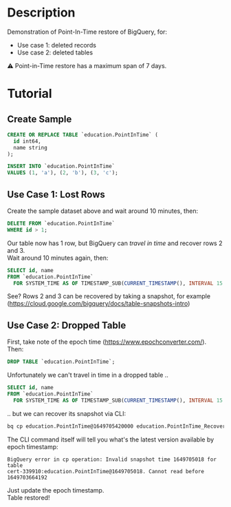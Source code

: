 # Description
Demonstration of Point-In-Time restore of BigQuery, for:  
- Use case 1: deleted records
- Use case 2: deleted tables

⚠ Point-in-Time restore has a maximum span of 7 days.

# Tutorial
## Create Sample
```sql
CREATE OR REPLACE TABLE `education.PointInTime` (
  id int64,
  name string
);

INSERT INTO `education.PointInTime` 
VALUES (1, 'a'), (2, 'b'), (3, 'c');
```

## Use Case 1: Lost Rows
Create the sample dataset above and wait around 10 minutes, then:

```sql
DELETE FROM `education.PointInTime`
WHERE id > 1;
```

Our table now has 1 row, but BigQuery can *travel in time* and recover rows 2 and 3.  
Wait around 10 minutes again, then:

```sql
SELECT id, name
FROM `education.PointInTime`
  FOR SYSTEM_TIME AS OF TIMESTAMP_SUB(CURRENT_TIMESTAMP(), INTERVAL 15 MINUTE)
```

See? Rows 2 and 3 can be recovered by taking a snapshot, for example (https://cloud.google.com/bigquery/docs/table-snapshots-intro)

## Use Case 2: Dropped Table
First, take note of the epoch time (https://www.epochconverter.com/).  
Then:

```sql
DROP TABLE `education.PointInTime`;
```

Unfortunately we can't travel in time in a dropped table ..

```sql
SELECT id, name
FROM `education.PointInTime`
  FOR SYSTEM_TIME AS OF TIMESTAMP_SUB(CURRENT_TIMESTAMP(), INTERVAL 15 MINUTE)
```

.. but we can recover its snapshot via CLI:

```sh
bq cp education.PointInTime@1649705420000 education.PointInTime_RecoveredViaCLI
```

The CLI command itself will tell you what's the latest version available by epoch timestamp:

```
BigQuery error in cp operation: Invalid snapshot time 1649705018 for table
cert-339910:education.PointInTime@1649705018. Cannot read before 1649703664192
```

Just update the epoch timestamp.  
Table restored!